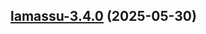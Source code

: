 
<a name="lamassu-3.4.0"></a>
## [lamassu-3.4.0](https://github.com/lamassuiot/lamassu-helm/compare/lamassu-3.3.1...lamassu-3.4.0) (2025-05-30)

